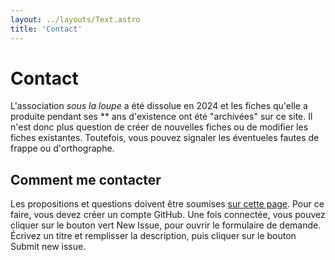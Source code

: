 ```yaml
---
layout: ../layouts/Text.astro
title: 'Contact'
---
```


# Contact

L'association _sous la loupe_ a été dissolue en 2024 et les fiches qu'elle a produite pendant ses \*\* ans d'existence ont été "archivées" sur ce site. Il n'est donc plus question de créer de nouvelles fiches ou de modifier les fiches existantes. Toutefois, vous pouvez signaler les éventueles fautes de frappe ou d'orthographe.

## Comment me contacter

Les propositions et questions doivent être soumises [sur cette page](https://github.com/mornir/sous-la-loupe-web/issues). Pour ce faire, vous devez créer un compte GitHub.
Une fois connectée, vous pouvez cliquer sur le bouton vert New Issue, pour ouvrir le formulaire de demande. Écrivez un titre et remplisser la description, puis cliquer sur le bouton Submit new issue.
